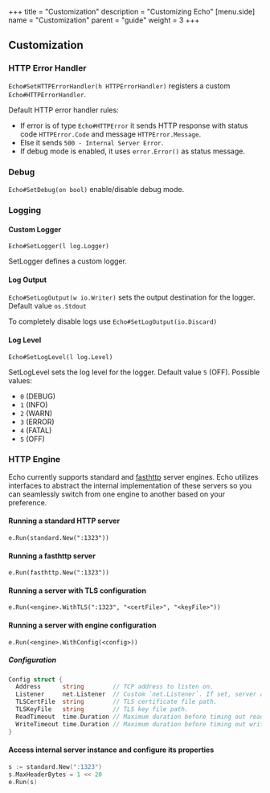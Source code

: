 +++
title = "Customization"
description = "Customizing Echo"
[menu.side]
  name = "Customization"
  parent = "guide"
  weight = 3
+++

## Customization

### HTTP Error Handler

`Echo#SetHTTPErrorHandler(h HTTPErrorHandler)` registers a custom `Echo#HTTPErrorHandler`.

Default HTTP error handler rules:

- If error is of type `Echo#HTTPError` it sends HTTP response with status code `HTTPError.Code`
and message `HTTPError.Message`.
- Else it sends `500 - Internal Server Error`.
- If debug mode is enabled, it uses `error.Error()` as status message.

### Debug

`Echo#SetDebug(on bool)` enable/disable debug mode.

### Logging

#### Custom Logger

`Echo#SetLogger(l log.Logger)`

SetLogger defines a custom logger.

#### Log Output

`Echo#SetLogOutput(w io.Writer)` sets the output destination for the logger. Default
value `os.Stdout`

To completely disable logs use `Echo#SetLogOutput(io.Discard)`

#### Log Level

`Echo#SetLogLevel(l log.Level)`

SetLogLevel sets the log level for the logger. Default value `5` (OFF).
Possible values:

- `0` (DEBUG)
- `1` (INFO)
- `2` (WARN)
- `3`	(ERROR)
- `4`	(FATAL)
- `5` (OFF)

### HTTP Engine

Echo currently supports standard and [fasthttp](https://github.com/valyala/fasthttp)
server engines. Echo utilizes interfaces to abstract the internal implementation
of these servers so you can seamlessly switch from one engine to another based on
your preference.

#### Running a standard HTTP server

`e.Run(standard.New(":1323"))`

#### Running a fasthttp server

`e.Run(fasthttp.New(":1323"))`

#### Running a server with TLS configuration

`e.Run(<engine>.WithTLS(":1323", "<certFile>", "<keyFile>"))`

#### Running a server with engine configuration

`e.Run(<engine>.WithConfig(<config>))`

##### Configuration

```go
Config struct {
  Address      string        // TCP address to listen on.
  Listener     net.Listener  // Custom `net.Listener`. If set, server accepts connections on it.
  TLSCertFile  string        // TLS certificate file path.
  TLSKeyFile   string        // TLS key file path.
  ReadTimeout  time.Duration // Maximum duration before timing out read of the request.
  WriteTimeout time.Duration // Maximum duration before timing out write of the response.
}
```

#### Access internal server instance and configure its properties

```go
s := standard.New(":1323")
s.MaxHeaderBytes = 1 << 20
e.Run(s)
```
